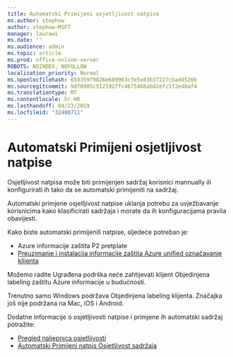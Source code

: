 ```yaml
---
title: Automatski Primijeni osjetljivost natpise
ms.author: stephow
author: stephow-MSFT
manager: laurawi
ms.date: ''
ms.audience: admin
ms.topic: article
ms.prod: office-online-server
ROBOTS: NOINDEX, NOFOLLOW
localization_priority: Normal
ms.openlocfilehash: 65d359f9826e689963cfe5e83b37227cbadd526b
ms.sourcegitcommit: 9d78905c512192ffc4675468abd2efc5f2e4baf4
ms.translationtype: MT
ms.contentlocale: hr-HR
ms.lasthandoff: 04/23/2019
ms.locfileid: "32408711"
---
```

# <a name="auto-apply-sensitivity-labels"></a>Automatski Primijeni osjetljivost natpise

Osjetljivost natpisa može biti primijenjen sadržaj korisnici mannually ili konfigurirati ih tako da se automatski primijeniti na sadržaj.

Automatski primjene osjetljivost natpise uklanja potrebu za uvježbavanje korisnicima kako klasificirati sadržaja i morate da ih konfiguracijama pravila obavijesti.

Kako biste automatski primijenili natpise, sljedeće potreban je:

- Azure informacije zaštita P2 pretplate
- [Preuzimanje i instalacija informacije zaštita Azure unified označavanje klijenta](https://docs.microsoft.com/en-us/azure/information-protection/rms-client/install-unifiedlabelingclient-app)

Možemo radite Ugrađena podrška neće zahtijevati klijent Objedinjena labeling zaštitu Azure informacije u budućnosti.

Trenutno samo Windows podržava Objedinjena labeling klijenta.  Značajka još nije podržana na Mac, iOS i Android.

Dodatne informacije o osjetljivosti natpise i primjene ih automatski sadržaj potražite:

- [Pregled naljepnica osjetljivosti](https://docs.microsoft.com/en-us/office365/securitycompliance/sensitivity-labels)
- [Automatski Primijeni natpis Osjetljivost sadržaja](https://docs.microsoft.com/en-us/office365/securitycompliance/apply_sensitivity_label_automatically)